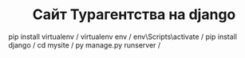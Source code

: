 <h1 align="center">Сайт Турагентства на django</h1>

pip install virtualenv /
virtualenv env /
env\Scripts\activate /
pip install django /
cd mysite /
py manage.py runserver /